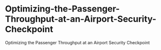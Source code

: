 # Optimizing-the-Passenger-Throughput-at-an-Airport-Security-Checkpoint
Optimizing the Passenger Throughput at an Airport Security Checkpoint
